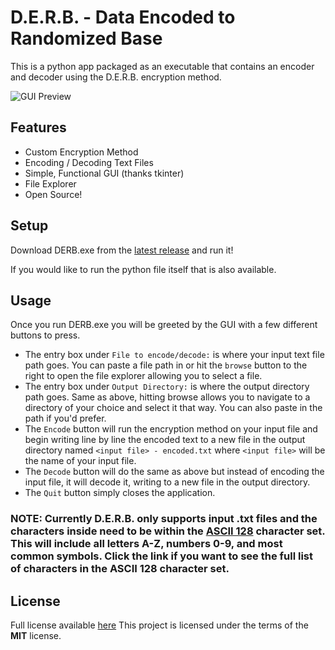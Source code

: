 # D.E.R.B. - Data Encoded to Randomized Base
This is a python app packaged as an executable that contains an encoder and decoder using the D.E.R.B. encryption method.

![GUI Preview](https://i.imgur.com/gTmx88N.png)

## Features
- Custom Encryption Method
- Encoding / Decoding Text Files
- Simple, Functional GUI (thanks tkinter)
- File Explorer
- Open Source!

## Setup
Download DERB.exe from the [latest release](https://github.com/caseyhess/D.E.R.B./releases) and run it!

If you would like to run the python file itself that is also available.

## Usage
Once you run DERB.exe you will be greeted by the GUI with a few different buttons to press.
- The entry box under `File to encode/decode:` is where your input text file path goes. You can paste a file path in or hit the `browse` button to the right to open the file explorer allowing you to select a file.
- The entry box under `Output Directory:` is where the output directory path goes. Same as above, hitting browse allows you to navigate to a directory of your choice and select it that way. You can also paste in the path if you'd prefer.
- The `Encode` button will run the encryption method on your input file and begin writing line by line the encoded text to a new file in the output directory named `<input file> - encoded.txt` where `<input file>` will be the name of your input file.
- The `Decode` button will do the same as above but instead of encoding the input file, it will decode it, writing to a new file in the output directory.
- The `Quit` button simply closes the application.
### NOTE: Currently D.E.R.B. only supports input .txt files and the characters inside need to be within the [ASCII 128](https://www.ascii-code.com/) character set. This will include all letters A-Z, numbers 0-9, and most common symbols. Click the link if you want to see the full list of characters in the ASCII 128 character set.

## License
Full license available [here](https://github.com/caseyhess/D.E.R.B./blob/main/LICENSE)
This project is licensed under the terms of the **MIT** license.
